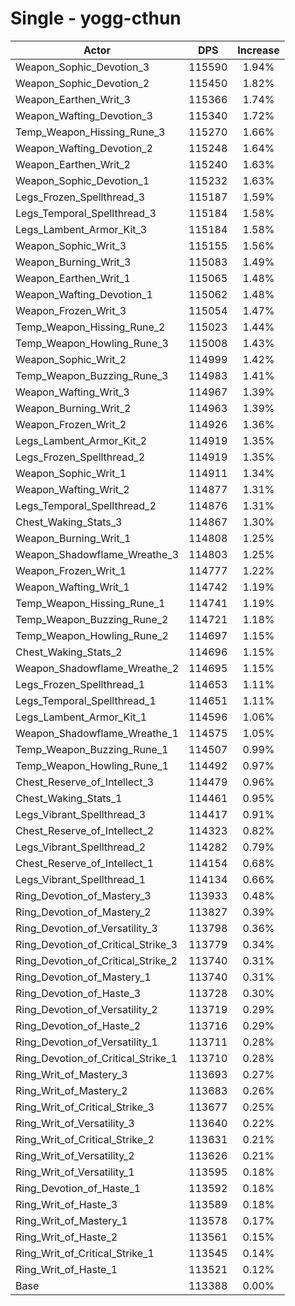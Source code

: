 # Single - yogg-cthun
| Actor | DPS | Increase |
|---|:---:|:---:|
|Weapon_Sophic_Devotion_3|115590|1.94%|
|Weapon_Sophic_Devotion_2|115450|1.82%|
|Weapon_Earthen_Writ_3|115366|1.74%|
|Weapon_Wafting_Devotion_3|115340|1.72%|
|Temp_Weapon_Hissing_Rune_3|115270|1.66%|
|Weapon_Wafting_Devotion_2|115248|1.64%|
|Weapon_Earthen_Writ_2|115240|1.63%|
|Weapon_Sophic_Devotion_1|115232|1.63%|
|Legs_Frozen_Spellthread_3|115187|1.59%|
|Legs_Temporal_Spellthread_3|115184|1.58%|
|Legs_Lambent_Armor_Kit_3|115184|1.58%|
|Weapon_Sophic_Writ_3|115155|1.56%|
|Weapon_Burning_Writ_3|115083|1.49%|
|Weapon_Earthen_Writ_1|115065|1.48%|
|Weapon_Wafting_Devotion_1|115062|1.48%|
|Weapon_Frozen_Writ_3|115054|1.47%|
|Temp_Weapon_Hissing_Rune_2|115023|1.44%|
|Temp_Weapon_Howling_Rune_3|115008|1.43%|
|Weapon_Sophic_Writ_2|114999|1.42%|
|Temp_Weapon_Buzzing_Rune_3|114983|1.41%|
|Weapon_Wafting_Writ_3|114967|1.39%|
|Weapon_Burning_Writ_2|114963|1.39%|
|Weapon_Frozen_Writ_2|114926|1.36%|
|Legs_Lambent_Armor_Kit_2|114919|1.35%|
|Legs_Frozen_Spellthread_2|114919|1.35%|
|Weapon_Sophic_Writ_1|114911|1.34%|
|Weapon_Wafting_Writ_2|114877|1.31%|
|Legs_Temporal_Spellthread_2|114876|1.31%|
|Chest_Waking_Stats_3|114867|1.30%|
|Weapon_Burning_Writ_1|114808|1.25%|
|Weapon_Shadowflame_Wreathe_3|114803|1.25%|
|Weapon_Frozen_Writ_1|114777|1.22%|
|Weapon_Wafting_Writ_1|114742|1.19%|
|Temp_Weapon_Hissing_Rune_1|114741|1.19%|
|Temp_Weapon_Buzzing_Rune_2|114721|1.18%|
|Temp_Weapon_Howling_Rune_2|114697|1.15%|
|Chest_Waking_Stats_2|114696|1.15%|
|Weapon_Shadowflame_Wreathe_2|114695|1.15%|
|Legs_Frozen_Spellthread_1|114653|1.11%|
|Legs_Temporal_Spellthread_1|114651|1.11%|
|Legs_Lambent_Armor_Kit_1|114596|1.06%|
|Weapon_Shadowflame_Wreathe_1|114575|1.05%|
|Temp_Weapon_Buzzing_Rune_1|114507|0.99%|
|Temp_Weapon_Howling_Rune_1|114492|0.97%|
|Chest_Reserve_of_Intellect_3|114479|0.96%|
|Chest_Waking_Stats_1|114461|0.95%|
|Legs_Vibrant_Spellthread_3|114417|0.91%|
|Chest_Reserve_of_Intellect_2|114323|0.82%|
|Legs_Vibrant_Spellthread_2|114282|0.79%|
|Chest_Reserve_of_Intellect_1|114154|0.68%|
|Legs_Vibrant_Spellthread_1|114134|0.66%|
|Ring_Devotion_of_Mastery_3|113933|0.48%|
|Ring_Devotion_of_Mastery_2|113827|0.39%|
|Ring_Devotion_of_Versatility_3|113798|0.36%|
|Ring_Devotion_of_Critical_Strike_3|113779|0.34%|
|Ring_Devotion_of_Critical_Strike_2|113740|0.31%|
|Ring_Devotion_of_Mastery_1|113740|0.31%|
|Ring_Devotion_of_Haste_3|113728|0.30%|
|Ring_Devotion_of_Versatility_2|113719|0.29%|
|Ring_Devotion_of_Haste_2|113716|0.29%|
|Ring_Devotion_of_Versatility_1|113711|0.28%|
|Ring_Devotion_of_Critical_Strike_1|113710|0.28%|
|Ring_Writ_of_Mastery_3|113693|0.27%|
|Ring_Writ_of_Mastery_2|113683|0.26%|
|Ring_Writ_of_Critical_Strike_3|113677|0.25%|
|Ring_Writ_of_Versatility_3|113640|0.22%|
|Ring_Writ_of_Critical_Strike_2|113631|0.21%|
|Ring_Writ_of_Versatility_2|113626|0.21%|
|Ring_Writ_of_Versatility_1|113595|0.18%|
|Ring_Devotion_of_Haste_1|113592|0.18%|
|Ring_Writ_of_Haste_3|113589|0.18%|
|Ring_Writ_of_Mastery_1|113578|0.17%|
|Ring_Writ_of_Haste_2|113561|0.15%|
|Ring_Writ_of_Critical_Strike_1|113545|0.14%|
|Ring_Writ_of_Haste_1|113521|0.12%|
|Base|113388|0.00%|
